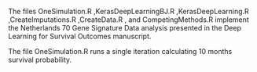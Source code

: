 The files 
OneSimulation.R
,KerasDeepLearningBJ.R
,KerasDeepLearning.R
,CreateImputations.R
,CreateData.R 
, and CompetingMethods.R
implement the Netherlands 70 Gene Signature Data analysis presented in the Deep Learning for Survival Outcomes manuscript. 

The file OneSimulation.R runs a single iteration calculating 10 months survival probability. 
